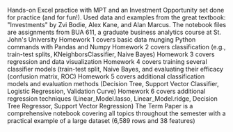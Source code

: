 Hands-on Excel practice with MPT and an Investment Opportunity set done for practice (and for fun!). Used data and examples from the great textbook: "Investments" by Zvi Bodie, Alex Kane, and Alan Marcus.
The notebook files are assignments from BUA 611, a graduate business analytics course at St. John's University
  Homework 1 covers basic data munging Python commands with Pandas and Numpy
  Homework 2 covers classification (e.g., train-test splits, KNeighborsClassifier, Naive Bayes)
  Homework 3 covers regression and data visualization 
  Homework 4 covers training several classifier models (train-test split, Naive Bayes, and evaluating their efficacy (confusion matrix, ROC)
  Homework 5 covers additional classification models and evaluation methods (Decision Tree, Support Vector Classifier, Logistic Regression, Validation Curve)
  Homework 6 covers additional regression techniques (Linear_Model.lasso, Linear_Model.ridge, Decision Tree Regressor, Support Vector Regression)
  The Term Paper is a comprehensive notebook covering all topics throughout the semester with a practical example of a large dataset (6,589 rows and 38 features)  
